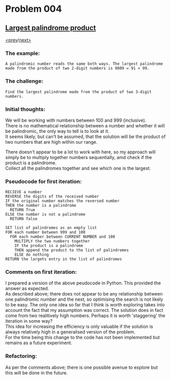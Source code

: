 # Problem 004

## [Largest palindrome product](https://projecteuler.net/problem=4)

[<prev](./../003_largest_prime_factor/README.md)/[next>](./../README.md) 

### The example:
`A palindromic number reads the same both ways. The largest palindrome made from the product of two 2-digit numbers is 9009 = 91 × 99.`

### The challenge:
`Find the largest palindrome made from the product of two 3-digit numbers.`

### Initial thoughts:
We will be working with numbers between 100 and 999 (inclusive).\
There is no mathematical relationship between a number and whether it will be palindromic, the only way to tell is to look at it.\
It seems likely, but can't be assumed, that the solution will be the product of two numbers that are high within our range.

There doesn't appear to be a lot to work with here, so my approach will simply be to multiply together numbers sequentially, amd check if the product is a palindrome.\
Collect all the palindromes together and see which one is the largest.

### Pseudocode for first iteration:
```
RECIEVE a number
REVERSE the digits of the received number
IF the original number matches the reversed number
THEN the number is a palindrome
  RETURN True
ELSE the number is not a palindrome
  RETURN false
```
```
SET list of palindromes as an empty list
FOR each number between 999 and 100
  FOR each number between CURRENT NUMBER and 100
    MULTIPLY the two numbers together
    IF the product is a palindrome
    THEN append the product to the list of palindromes
    ELSE do nothing
RETURN the largets entry in the list of palindromes
```

### Comments on first iteration:
I prepared a version of the above peudocode in Python. This provided the answer as expected.\
As described above; there does not appear to be any relationship between one palindromic number and the next, so optimising the search is not likely to be easy. The only one idea so far that I think is worth exploring takes into account the fact that my assumption was correct. The solution does in fact come from two realitively high numbers. Perhaps it is worth 'staggering' the iteration in some way? \
This idea for increasing the efficiency is only valuable if the solution is always relatively high in a generalised version of the problem. \
For the time being this change to the code has not been implemented but remains as a future experiment. 

### Refactoring:
As per the comments above; there is one possible avenue to explore but this will be done in the future.
